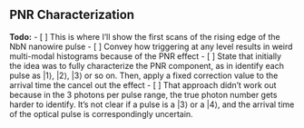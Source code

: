 ## PNR Characterization

**Todo:** - \[ \] This is where I’ll show the first scans of the rising edge of the NbN nanowire pulse - \[ \] Convey how triggering at any level results in weird multi-modal histograms because of the PNR effect - \[ \] State that initially the idea was to fully characterize the PNR component, as in identify each pulse as $|1\rangle$, $|2\rangle$, $|3\rangle$ or so on. Then, apply a fixed correction value to the arrival time the cancel out the effect - \[ \] That approach didn’t work out because in the 3 photons per pulse range, the true photon number gets harder to identify. It’s not clear if a pulse is a $|3\rangle$ or a $|4\rangle$, and the arrival time of the optical pulse is correspondingly uncertain.
